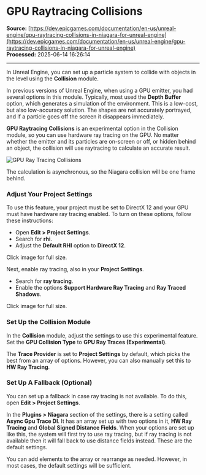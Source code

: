 # GPU Raytracing Collisions

**Source:** [https://dev.epicgames.com/documentation/en-us/unreal-engine/gpu-raytracing-collisions-in-niagara-for-unreal-engine](https://dev.epicgames.com/documentation/en-us/unreal-engine/gpu-raytracing-collisions-in-niagara-for-unreal-engine)  
**Processed:** 2025-06-14 16:26:14

---

In Unreal Engine, you can set up a particle system to collide with objects in the level using the **Collision** module.

In previous versions of Unreal Engine, when using a GPU emitter, you had several options in this module. Typically, most used the **Depth Buffer** option, which generates a simulation of the environment. This is a low-cost, but also low-accuracy solution. The shapes are not accurately portrayed, and if a particle goes off the screen it disappears immediately.

**GPU Raytracing Collisions** is an experimental option in the Collision module, so you can use hardware ray tracing on the GPU. No matter whether the emitter and its particles are on-screen or off, or hidden behind an object, the collision will use raytracing to calculate an accurate result.

![GPU Ray Tracing Collisions](https://d1iv7db44yhgxn.cloudfront.net/documentation/images/6838caf7-4212-4d92-8bf8-bae1c7e6e39c/gpu-raytracing-collisions-final.gif)

The calculation is asynchronous, so the Niagara collision will be one frame behind.

### Adjust Your Project Settings

To use this feature, your project must be set to DirectX 12 and your GPU must have hardware ray tracing enabled. To turn on these options, follow these instructions:

-   Open **Edit > Project Settings**.
-   Search for **rhi**.
-   Adjust the **Default RHI** option to **DirectX 12**.

Click image for full size.

Next, enable ray tracing, also in your **Project Settings**.

-   Search for **ray tracing**.
-   Enable the options **Support Hardware Ray Tracing** and **Ray Traced Shadows**.

Click image for full size.

### Set Up the Collision Module

In the **Collision** module, adjust the settings to use this experimental feature. Set the **GPU Collision Type** to **GPU Ray Traces (Experimental)**.

The **Trace Provider** is set to **Project Settings** by default, which picks the best from an array of options. However, you can also manually set this to **HW Ray Tracing**.

### Set Up A Fallback (Optional)

You can set up a fallback in case ray tracing is not available. To do this, open **Edit > Project Settings**.

In the **Plugins > Niagara** section of the settings, there is a setting called **Async Gpu Trace DI**. It has an array set up with two options in it, **HW Ray Tracing** and **Global Signed Distance Fields**. When your options are set up like this, the system will first try to use ray tracing, but if ray tracing is not available then it will fall back to use distance fields instead. These are the default settings.

You can add elements to the array or rearrange as needed. However, in most cases, the default settings will be sufficient.